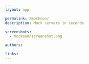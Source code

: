 ```yaml
---
layout: app

permalink: /mockoon/
description: Mock servers in seconds

screenshots:
  - mockoon/screenshot.png

authors:

links:
---
```

